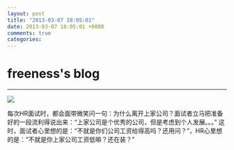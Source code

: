 ```yaml
---
layout: post
title: "2013-03-07 18:05:01"
date: 2013-03-07 18:05:01 +0800
comments: true
categories: 
---
```


# freeness's blog

----------

![](http://okqmqrbgo.bkt.clouddn.com/201303071805011.jpg)

>
每次HR面试时，都会面带微笑问一句：为什么离开上家公司？面试者立马把准备好的一段流利得说出来：“上家公司是个优秀的公司，但是考虑到个人发展。。。” 这时，面试者心里想的是：“不就是你们公司工资给得高吗？还用问？”，HR心里想的是：“不就是你上家公司工资低嘛？还在装？”